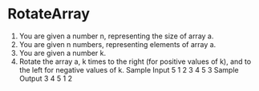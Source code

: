 # RotateArray
1. You are given a number n, representing the size of array a.
2. You are given n numbers, representing elements of array a.
3. You are given a number k.
4. Rotate the array a, k times to the right (for positive values of k), and to the left for negative values of k.
Sample Input
5
1
2
3
4
5
3
Sample Output
3 4 5 1 2
